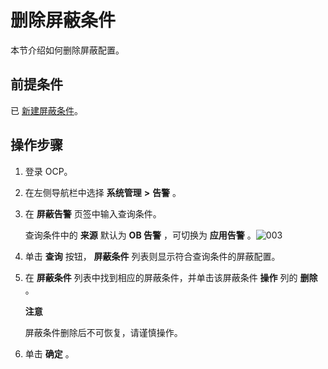 删除屏蔽条件 
===========================

本节介绍如何删除屏蔽配置。

前提条件 
-------------------------

已 [新建屏蔽条件](14.new-shielding-conditions.md)。

操作步骤 
-------------------------

1. 登录 OCP。

   

2. 在左侧导航栏中选择 **系统管理** **\>** **告警** 。

   

3. 在 **屏蔽告警** 页签中输入查询条件。

   查询条件中的 **来源** 默认为 **OB 告警** ，可切换为 **应用告警** 。![003](https://help-static-aliyun-doc.aliyuncs.com/assets/img/zh-CN/4429060261/p271386.png)
   

4. 单击 **查询** 按钮， **屏蔽条件** 列表则显示符合查询条件的屏蔽配置。

   

5. 在 **屏蔽条件** 列表中找到相应的屏蔽条件，并单击该屏蔽条件 **操作** 列的 **删除** 。

   **注意**

   

   屏蔽条件删除后不可恢复，请谨慎操作。
   

6. 单击 **确定** 。

   




